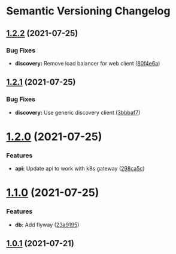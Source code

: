 # Semantic Versioning Changelog

## [1.2.2](https://github.com/JayDamon/oaka-transaction-service/compare/v1.2.1...v1.2.2) (2021-07-25)


### Bug Fixes

* **discovery:** Remove load balancer for web client ([80f4e6a](https://github.com/JayDamon/oaka-transaction-service/commit/80f4e6a64d8f5db2acfd76e76b5c0e1191f47630))

## [1.2.1](https://github.com/JayDamon/oaka-transaction-service/compare/v1.2.0...v1.2.1) (2021-07-25)


### Bug Fixes

* **discovery:** Use generic discovery client ([3bbbaf7](https://github.com/JayDamon/oaka-transaction-service/commit/3bbbaf74898c8943a2e440ee0629ceb8f0b235b8))

# [1.2.0](https://github.com/JayDamon/oaka-transaction-service/compare/v1.1.0...v1.2.0) (2021-07-25)


### Features

* **api:** Update api to work with k8s gateway ([298ca5c](https://github.com/JayDamon/oaka-transaction-service/commit/298ca5c10d9563dd7f07ccf6273b474652078735))

# [1.1.0](https://github.com/JayDamon/oaka-transaction-service/compare/v1.0.1...v1.1.0) (2021-07-25)


### Features

* **db:** Add flyway ([23a9195](https://github.com/JayDamon/oaka-transaction-service/commit/23a9195fff95558b3e1942c4886b6e3172002ca1))

## [1.0.1](https://github.com/JayDamon/oaka-transaction-service/compare/v1.0.0...v1.0.1) (2021-07-21)


### Bug Fixes

* **versioning:** change repo name in .releaserc ([baa4c40](https://github.com/JayDamon/oaka-transaction-service/commit/baa4c4093ec3abcbdff3c849753be92a27b5084e))

# 1.0.0 (2021-07-21)


### Bug Fixes

* **maven:** take ownership of gradlew and remove commented code ([e91c5dc](https://github.com/JayDamon/oaka-transaction-service/commit/e91c5dc9eb249597e22963885c70187fffb350d5))


### Features

* **config:** Add circleci, semantic-release, kubernetes ([995bc4a](https://github.com/JayDamon/oaka-transaction-service/commit/995bc4aad6f25d7b61d124e758995a0fadce4ad8))
